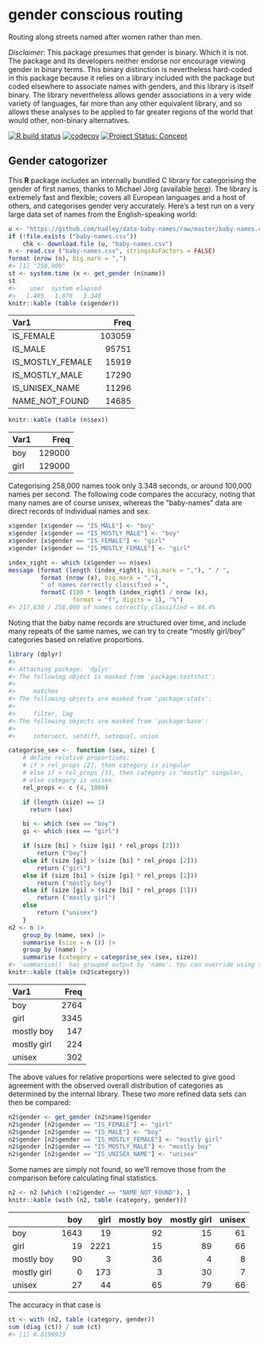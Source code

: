 <!-- README.md is generated from README.Rmd. Please edit that file -->

# gender conscious routing

Routing along streets named after women rather than men.

*Disclaimer*: This package presumes that gender is binary. Which it is
not. The package and its developers neither endorse nor encourage
viewing gender in binary terms. This binary distinction is nevertheless
hard-coded in this package because it relies on a library included with
the package but coded elsewhere to associate names with genders, and
this library is itself binary. The library nevertheless allows gender
associations in a very wide variety of languages, far more than any
other equivalent library, and so allows these analyses to be applied to
far greater regions of the world that would other, non-binary
alternatives.

<!-- badges: start -->

[![R build
status](https://github.com/mpadge/gender-conscious-routing/workflows/R-CMD-check/badge.svg)](https://github.com/mpadge/gender-conscious-routing/actions?query=workflow%3AR-CMD-check)
[![codecov](https://codecov.io/gh/mpadge/gender-conscious-routing/branch/master/graph/badge.svg)](https://codecov.io/gh/mpadge/gender-conscious-routing)
[![Project Status:
Concept](http://www.repostatus.org/badges/latest/concept.svg)](http://www.repostatus.org/#concept)
<!-- badges: end -->

## Gender catogorizer

This **R** package includes an internally bundled C library for
categorising the gender of first names, thanks to Michael Jörg
(available [here](https://www.heise.de/ct/ftp/07/17/182/)). The library
is extremely fast and flexible; covers all European languages and a host
of others, and categorises gender very accurately. Here’s a test run on
a very large data set of names from the English-speaking world:

``` r
u <- "https://github.com/hadley/data-baby-names/raw/master/baby-names.csv"
if (!file.exists ("baby-names.csv"))
    chk <- download.file (u, "baby-names.csv")
n <- read.csv ("baby-names.csv", stringsAsFactors = FALSE)
format (nrow (n), big.mark = ",")
#> [1] "258,000"
st <- system.time (x <- get_gender (n$name))
st
#>    user  system elapsed 
#>   1.405   1.878   3.348
knitr::kable (table (x$gender))
```

| Var1             |   Freq |
|:-----------------|-------:|
| IS_FEMALE        | 103059 |
| IS_MALE          |  95751 |
| IS_MOSTLY_FEMALE |  15919 |
| IS_MOSTLY_MALE   |  17290 |
| IS_UNISEX_NAME   |  11296 |
| NAME_NOT_FOUND   |  14685 |

``` r
knitr::kable (table (n$sex))
```

| Var1 |   Freq |
|:-----|-------:|
| boy  | 129000 |
| girl | 129000 |

Categorising 258,000 names took only 3.348 seconds, or around 100,000
names per second. The following code compares the accuracy, noting that
many names are of course unisex, whereas the “baby-names” data are
direct records of individual names and sex.

``` r
x$gender [x$gender == "IS_MALE"] <- "boy"
x$gender [x$gender == "IS_MOSTLY_MALE"] <- "boy"
x$gender [x$gender == "IS_FEMALE"] <- "girl"
x$gender [x$gender == "IS_MOSTLY_FEMALE"] <- "girl"

index_right <- which (x$gender == n$sex)
message (format (length (index_right), big.mark = ","), " / ",
         format (nrow (x), big.mark = ","),
         " of names correctly classified = ",
         formatC (100 * length (index_right) / nrow (x),
                  format = "f", digits = 1), "%")
#> 217,630 / 258,000 of names correctly classified = 84.4%
```

Noting that the baby name records are structured over time, and include
many repeats of the same names, we can try to create “mostly girl/boy”
categories based on relative proportions.

``` r
library (dplyr)
#> 
#> Attaching package: 'dplyr'
#> The following object is masked from 'package:testthat':
#> 
#>     matches
#> The following objects are masked from 'package:stats':
#> 
#>     filter, lag
#> The following objects are masked from 'package:base':
#> 
#>     intersect, setdiff, setequal, union

categorise_sex <-  function (sex, size) {
    # define relative proportions:
    # if > rel_props [2], then category is singular
    # else if > rel_props [1], then category is "mostly" singular,
    # else category is unisex
    rel_props <- c (4, 1000)

    if (length (size) == 1)
      return (sex)

    bi <- which (sex == "boy")
    gi <- which (sex == "girl")

    if (size [bi] > (size [gi] * rel_props [2]))
        return ("boy")
    else if (size [gi] > (size [bi] * rel_props [2]))
        return ("girl")
    else if (size [bi] > (size [gi] * rel_props [1]))
        return ("mostly boy")
    else if (size [gi] > (size [bi] * rel_props [1]))
        return ("mostly girl")
    else
        return ("unisex")
    }
n2 <- n |>
    group_by (name, sex) |>
    summarise (size = n ()) |>
    group_by (name) |>
    summarise (category = categorise_sex (sex, size))
#> `summarise()` has grouped output by 'name'. You can override using the `.groups` argument.
knitr::kable (table (n2$category))
```

| Var1        | Freq |
|:------------|-----:|
| boy         | 2764 |
| girl        | 3345 |
| mostly boy  |  147 |
| mostly girl |  224 |
| unisex      |  302 |

The above values for relative proportions were selected to give good
agreement with the observed overall distribution of categories as
determined by the internal library. These two more refined data sets can
then be compared:

``` r
n2$gender <- get_gender (n2$name)$gender
n2$gender [n2$gender == "IS_FEMALE"] <- "girl"
n2$gender [n2$gender == "IS_MALE"] <- "boy"
n2$gender [n2$gender == "IS_MOSTLY_FEMALE"] <- "mostly girl"
n2$gender [n2$gender == "IS_MOSTLY_MALE"] <- "mostly boy"
n2$gender [n2$gender == "IS_UNISEX_NAME"] <- "unisex"
```

Some names are simply not found, so we’ll remove those from the
comparison before calculating final statistics.

``` r
n2 <- n2 [which (!n2$gender == "NAME_NOT_FOUND"), ]
knitr::kable (with (n2, table (category, gender)))
```

|             |  boy | girl | mostly boy | mostly girl | unisex |
|:------------|-----:|-----:|-----------:|------------:|-------:|
| boy         | 1643 |   19 |         92 |          15 |     61 |
| girl        |   19 | 2221 |         15 |          89 |     66 |
| mostly boy  |   90 |    3 |         36 |           4 |      8 |
| mostly girl |    0 |  173 |          3 |          30 |      7 |
| unisex      |   27 |   44 |         65 |          79 |     66 |

The accuracy in that case is

``` r
ct <- with (n2, table (category, gender))
sum (diag (ct)) / sum (ct)
#> [1] 0.8196923
```
